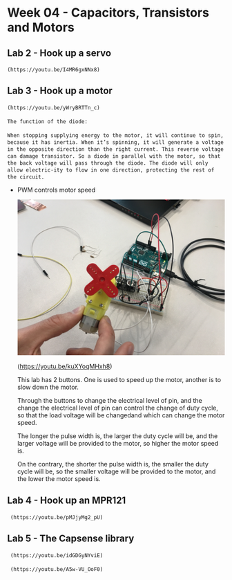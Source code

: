 # Week 04 - Capacitors, Transistors and Motors
## Lab 2 - Hook up a servo

    (https://youtu.be/I4MR6gxNNx8)

## Lab 3 - Hook up a motor

    (https://youtu.be/yWryBRTTn_c)

    The function of the diode:

    When stopping supplying energy to the motor, it will continue to spin, because it has inertia. When it’s spinning, it will generate a voltage in the opposite direction than the right current. This reverse voltage can damage transistor. So a diode in parallel with the motor, so that the back voltage will pass through the diode. The diode will only allow electric-ity to flow in one direction, protecting the rest of the circuit.
   

*  PWM controls motor speed

    ![alt text](https://github.com/lalisa777/xiaojielin/blob/master/Advanced%20Physical%20Computing/file/441572111817_.pic_hd.jpg)

     (https://youtu.be/kuXYoqMHxh8)

     This lab has 2 buttons. One is used to speed up the motor, another is to slow down the motor.

     Through the buttons to change the electrical level of pin, and the change the electrical level of pin can control the change of duty cycle, so that the load voltage will be changedand which can change the motor speed. 
     
     The longer the pulse width is, the larger the duty cycle will be, and the larger voltage will be provided to the motor, so higher the motor speed is. 
     
     On the contrary, the shorter the pulse width is, the smaller the duty cycle will be, so the smaller voltage will be provided to the motor, and the lower the motor speed is.

## Lab 4 - Hook up an MPR121

     (https://youtu.be/pMJjyMg2_pU)

## Lab 5 - The Capsense library

     (https://youtu.be/idGDGyNYviE)

     (https://youtu.be/A5w-VU_OoF0)

     





